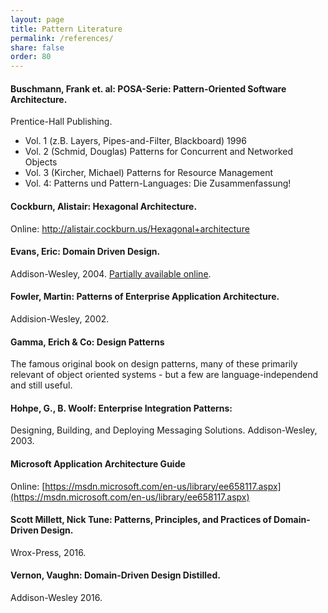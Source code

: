 ```yaml
---
layout: page
title: Pattern Literature
permalink: /references/
share: false
order: 80
---
```


#### Buschmann, Frank et. al: POSA-Serie: Pattern-Oriented Software Architecture.

Prentice-Hall Publishing.

*	Vol. 1 (z.B. Layers, Pipes-and-Filter, Blackboard) 1996
*	Vol. 2 (Schmid, Douglas) Patterns for Concurrent and Networked Objects
*	Vol. 3 (Kircher, Michael) Patterns for Resource Management
*	Vol. 4: Patterns und Pattern-Languages: Die Zusammenfassung!

#### Cockburn, Alistair: Hexagonal Architecture.

Online: http://alistair.cockburn.us/Hexagonal+architecture

#### Evans, Eric: Domain Driven Design.

Addison-Wesley, 2004. [Partially available online](http://domaindrivendesign.org).


#### Fowler, Martin: Patterns of Enterprise Application Architecture.
Addision-Wesley, 2002.

#### Gamma, Erich & Co: Design Patterns
The famous original book on design patterns, many of these primarily relevant of
object oriented systems - but a few are language-independend and still useful.

#### Hohpe, G., B. Woolf: Enterprise Integration Patterns:

Designing, Building, and Deploying Messaging Solutions. Addison-Wesley, 2003.

#### Microsoft Application Architecture Guide

Online: [https://msdn.microsoft.com/en-us/library/ee658117.aspx](https://msdn.microsoft.com/en-us/library/ee658117.aspx)


#### Scott Millett, Nick Tune: Patterns, Principles, and Practices of Domain-Driven Design.
Wrox-Press, 2016.

#### Vernon, Vaughn: Domain-Driven Design Distilled.
Addison-Wesley 2016.

